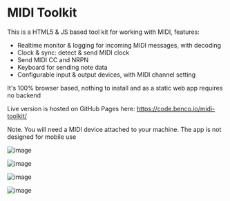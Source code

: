 # MIDI Toolkit

This is a HTML5 & JS based tool kit for working with MIDI, features:

- Realtime monitor & logging for incoming MIDI messages, with decoding
- Clock & sync: detect & send MIDI clock
- Send MIDI CC and NRPN
- Keyboard for sending note data
- Configurable input & output devices, with MIDI channel setting

It's 100% browser based, nothing to install and as a static web app requires no backend

Live version is hosted on GitHub Pages here: https://code.benco.io/midi-toolkit/

Note. You will need a MIDI device attached to your machine. The app is not designed for mobile use

![image](https://user-images.githubusercontent.com/14982936/146958577-e8490cc0-34d7-4245-ab5b-580d5192a010.png)

![image](https://user-images.githubusercontent.com/14982936/146958622-6d9ef08a-7939-4079-be30-495b16f9aa61.png)

![image](https://user-images.githubusercontent.com/14982936/146958648-d135243f-29ae-4cba-a10f-e9ba98d390e4.png)

![image](https://user-images.githubusercontent.com/14982936/146958689-c04bbb63-19ff-4986-8f9c-7ba9456bbfa6.png)